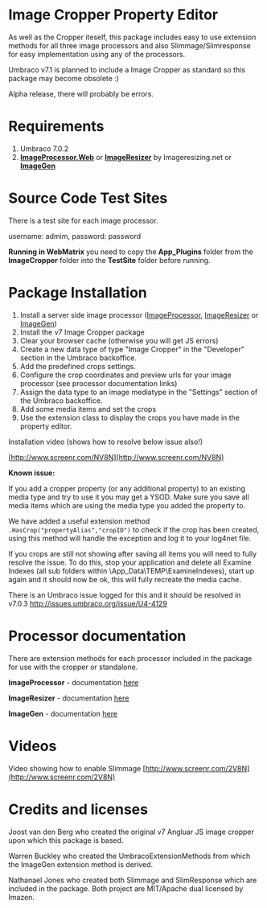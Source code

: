 Image Cropper Property Editor
============================================

As well as the Cropper iteself, this package includes easy to use extension methods for all three image processors and also Slimmage/Slimresponse for easy implementation using any of the processors.

Umbraco v7.1 is planned to include a Image Cropper as standard so this package may become obsolete :)

Alpha release, there will probably be errors.

Requirements
============
1. Umbraco 7.0.2
2. **[ImageProcessor.Web](http://our.umbraco.org/projects/collaboration/imageprocessor)** or **[ImageResizer](http://our.umbraco.org/projects/developer-tools/imageresizer)** by Imageresizing.net or **[ImageGen](http://our.umbraco.org/projects/website-utilities/imagegen)**

Source Code Test Sites
============
There is a test site for each image processor.

username: admim, password: password

**Running in WebMatrix** you need to copy the **App_Plugins** folder from the **ImageCropper** folder into the **TestSite** folder before running.

Package Installation
============

1. Install a server side image processor ([ImageProcessor](http://our.umbraco.org/projects/collaboration/imageprocessor), [ImageResizer](http://our.umbraco.org/projects/developer-tools/imageresizer) or [ImageGen](http://our.umbraco.org/projects/website-utilities/imagegen))
2. Install the v7 Image Cropper package
3. Clear your browser cache (otherwise you will get JS errors)
3. Create a new data type of type "Image Cropper" in the "Developer" section in the Umbraco backoffice.
4. Add the predefined crops settings.
5. Configure the crop coordinates and preview urls for your image processor (see processor documentation links)
5. Assign the data type to an image mediatype in the "Settings" section of the Umbraco backoffice.
6. Add some media items and set the crops
7. Use the extension class to display the crops you have made in the property editor.

Installation video (shows how to resolve below issue also!)
 
[http://www.screenr.com/NV8N](http://www.screenr.com/NV8N)

**Known issue:**

If you add a cropper property (or any additional property) to an existing media type and try to use it you may get a YSOD.  Make sure you save all media items which are using the media type you added the property to.

We have added a useful extension method `.HasCrop("propertyAlias","cropID")` to check if the crop has been created, using this method will handle the exception and log it to your log4net file.

If you crops are still not showing after saving all items you will need to fully resolve the issue. To do this, stop your application and delete all Examine Indexes (all sub folders within \App_Data\TEMP\ExamineIndexes), start up again and it should now be ok, this will fully recreate the media cache.

There is an Umbraco issue logged for this and it should be resolved in v7.0.3 [http://issues.umbraco.org/issue/U4-4129 ](http://issues.umbraco.org/issue/U4-4129)


Processor documentation
===========

There are extension methods for each processor included in the package for use with the cropper or standalone.

**ImageProcessor** - documentation [here](https://github.com/Jeavon/umbraco7-imagecropper/blob/master/Docs/ImageProcessor.md)


**ImageResizer** - documentation [here](https://github.com/Jeavon/umbraco7-imagecropper/blob/master/Docs/ImageResizer.md)


**ImageGen** - documentation [here](https://github.com/Jeavon/umbraco7-imagecropper/blob/master/Docs/ImageGen.md)

Videos
===========
Video showing how to enable Slimmage [http://www.screenr.com/2V8N](http://www.screenr.com/2V8N)


Credits and licenses
===========

Joost van den Berg who created the original v7 Angluar JS image cropper upon which this package is based.

Warren Buckley who created the UmbracoExtensionMethods from which the ImageGen extension method is derived.

Nathanael Jones who created both Slimmage and SlimResponse which are included in the package. Both project are MIT/Apache dual licensed by Imazen.